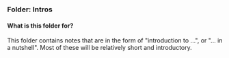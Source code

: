 ### Folder: Intros

#### What is this folder for?

This folder contains notes that are in the form of "introduction to ...", or "... in a nutshell".
Most of these will be relatively short and introductory.
